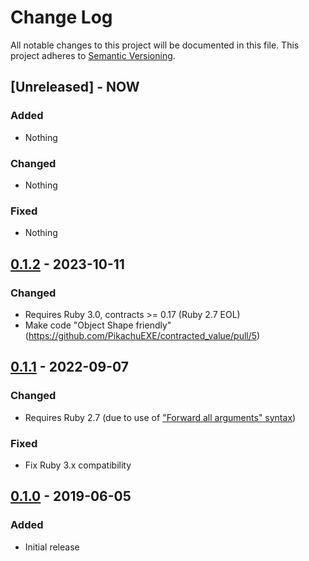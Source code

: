 # Change Log
All notable changes to this project will be documented in this file.
This project adheres to [Semantic Versioning](http://semver.org/).


## [Unreleased] - NOW

### Added

- Nothing

### Changed

- Nothing

### Fixed

- Nothing


## [0.1.2] - 2023-10-11

### Changed

- Requires Ruby 3.0, contracts >= 0.17 (Ruby 2.7 EOL)
- Make code "Object Shape friendly"
  (https://github.com/PikachuEXE/contracted_value/pull/5)


## [0.1.1] - 2022-09-07

### Changed

- Requires Ruby 2.7 (due to use of ["Forward all arguments" syntax](https://rubyreferences.github.io/rubychanges/2.7.html#keyword-argument-related-changes))

### Fixed

- Fix Ruby 3.x compatibility


## [0.1.0] - 2019-06-05

### Added

- Initial release

[0.1.2]: https://github.com/PikachuEXE/contracted_value/releases/tag/v0.1.2
[0.1.1]: https://github.com/PikachuEXE/contracted_value/releases/tag/v0.1.1
[0.1.0]: https://github.com/PikachuEXE/contracted_value/releases/tag/v0.1.0

